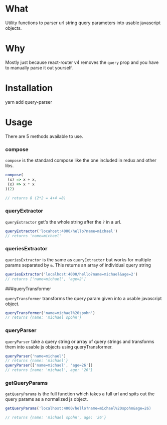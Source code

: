 # What

Utility functions to parser url string query parameters into usable javascript objects.

# Why
Mostly just because react-router v4 removes the `query` prop and you have to manually parse it out yourself.

# Installation
yarn add query-parser

# Usage



There are 5 methods available to use. 

### compose

`compose` is the standard compose like the one included in redux and other libs. 

```javascript
compose(
 (x) => x + x,
 (x) => x * x
)(2)

// returns 8 (2*2 = 4+4 =8)
```

### queryExtractor

`queryExtractor` get's the whole string after the `?` in a url.

```javascript
queryExtractor('locahost:4000/hello?name=michael')
// returns 'name=michael'
```


### queriesExtractor
`queriesExtractor` is the same as `queryExtractor` but works for multiple params separated by `&`. This returns an array of individual query string

```javascript
queriesExtractor('localhost:4000/hello?name=michael&age=2')
// returns ['name=michael', 'age=2']
```


###queryTransformer

`queryTransformer` transforms the query param given into a usable javascript object.

```javascript
queryTransformer('name=michael%20spohn')
// returns {name: 'michael spohn'}
```


### queryParser

`queryParser` take a query string or array of query strings and transforms them into usable js objects using queryTransformer.

```javascript
queryParser('name=michael')
// returns {name: 'michael'}
queryParser(['name=michael', 'age=26'])
// returns {name: 'michael', age: '26'}
```


### getQueryParams

`getQueryParams` is the full function which takes a full url and spits out the query params as a normalized js object.

```javascript
getQueryParams('localhost:4000/hello?name=michael%20spohn&age=26)

// returns {name: 'michael spohn', age: '26'}
```